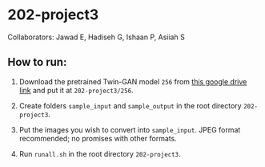 # 202-project3
Collaborators: Jawad E, Hadiseh G, Ishaan P, Asiiah S

## How to run:
1. Download the pretrained Twin-GAN model `256` from [this google drive link](https://drive.google.com/drive/folders/1EJ9JPV2b3qItspApJuMHgR8OQBK55xFV?usp=sharing) and put it at `202-project3/256`.

2. Create folders `sample_input` and `sample_output` in the root directory `202-project3`.

3. Put the images you wish to convert into `sample_input`. JPEG format recommended; no promises with other formats.

2. Run `runall.sh` in the root directory `202-project3`.


